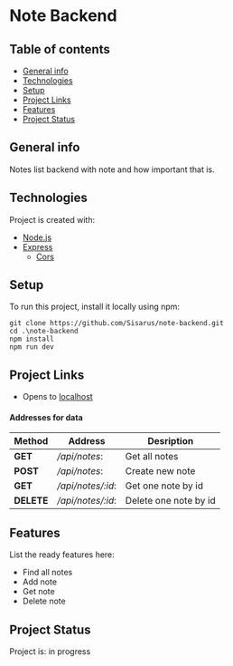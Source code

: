 # Note Backend

## Table of contents
* [General info](#general-info)
* [Technologies](#technologies)
* [Setup](#setup)
* [Project Links](#project-links)
* [Features](#features)
* [Project Status](#project-status)

## General info
Notes list backend with note and how important that is. 

## Technologies
Project is created with:
* [Node.js](https://nodejs.org/en)
* [Express](https://expressjs.com/)
     - [Cors](https://expressjs.com/en/resources/middleware/cors.html)

## Setup
To run this project, install it locally using npm:
```
git clone https://github.com/Sisarus/note-backend.git
cd .\note-backend
npm install
npm run dev
```

## Project Links

* Opens to [localhost](http://localhost:3001/api/notes)

#### Addresses for data
| Method | Address | Desription |
|------|---------|-------------|
| **GET** | */api/notes*: | Get all notes |
| **POST** | */api/notes*: | Create new note |
| **GET** | */api/notes/:id*: | Get one note by id | 
| **DELETE**| */api/notes/:id*: | Delete one note by id |

## Features
List the ready features here:

 * Find all notes
 * Add note
 * Get note
 * Delete note

## Project Status
Project is: in progress

<!--complete / no longer being worked on. If you are no longer working on it, provide reasons why.

node --inspect index.js


lisää dataa tietokantaan
node mongo.js tietokantasalasana
-->

